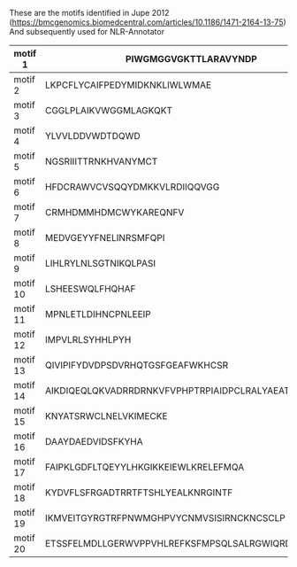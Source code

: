

These are the motifs identified in Jupe 2012 (https://bmcgenomics.biomedcentral.com/articles/10.1186/1471-2164-13-75) \
And subsequently used for NLR-Annotator

| motif 1  | PIWGMGGVGKTTLARAVYNDP                              | NB-ARC  | CNL/TNL | P-loop     |
| -------- | -------------------------------------------------- | ------- | ------- | ---------- |
| motif 2  | LKPCFLYCAIFPEDYMIDKNKLIWLWMAE                      | NB-ARC  | CNL     | RNBS-D     |
| motif 3  | CGGLPLAIKVWGGMLAGKQKT                              | NB-ARC  | CNL/TNL | GLPL       |
| motif 4  | YLVVLDDVWDTDQWD                                    | NB-ARC  | CNL/TNL | Kin-2      |
| motif 5  | NGSRIIITTRNKHVANYMCT                               | NB-ARC  | CNL/TNL | RNBS-B     |
| motif 6  | HFDCRAWVCVSQQYDMKKVLRDIIQQVGG                      | NB-ARC  | CNL     | RNBS-A     |
| motif 7  | CRMHDMMHDMCWYKAREQNFV                              | linker  | CNL/TNL | MHDV       |
| motif 8  | MEDVGEYYFNELINRSMFQPI                              | linker  | CNL/TNL | \-         |
| motif 9  | LIHLRYLNLSGTNIKQLPASI                              | LRR1    | CNL/TNL | Motif1 LDL |
| motif 10 | LSHEESWQLFHQHAF                                    | NB-ARC  | CNL/TNL | RNBS-C     |
| motif 11 | MPNLETLDIHNCPNLEEIP                                | LRR     | CNL/TNL | \-         |
| motif 12 | IMPVLRLSYHHLPYH                                    | NB-ARC  | CNL/TNL | \-         |
| motif 13 | QIVIPIFYDVDPSDVRHQTGSFGEAFWKHCSR                   | TIR     | TNL     | TIR-3      |
| motif 14 | AIKDIQEQLQKVADRRDRNKVFVPHPTRPIAIDPCLRALYAEATELVGIY | monocot | \-      | \-         |
| motif 15 | KNYATSRWCLNELVKIMECKE                              | TIR     | TNL     | TIR-2      |
| motif 16 | DAAYDAEDVIDSFKYHA                                  | pre-NB  | CNL     | EDVID      |
| motif 17 | FAIPKLGDFLTQEYYLHKGIKKEIEWLKRELEFMQA               | pre-NB  | CNL     | \-         |
| motif 18 | KYDVFLSFRGADTRRTFTSHLYEALKNRGINTF                  | TIR     | TNL     | TIR-1      |
| motif 19 | IKMVEITGYRGTRFPNWMGHPVYCNMVSISIRNCKNCSCLP          | LRR     | CNL/TNL | \-         |
| motif 20 | ETSSFELMDLLGERWVPPVHLREFKSFMPSQLSALRGWIQRDPSHLSNLS | monocot | \-      | \-         |
